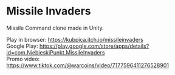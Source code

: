 # Missile Invaders
Missile Command clone made in Unity. 

Play in browser: https://kubpica.itch.io/missileinvaders <br />
Google Play: https://play.google.com/store/apps/details?id=com.NiebieskiPunkt.MissileInvaders <br />
Promo video: https://www.tiktok.com/@warcoins/video/7177596411276528901
